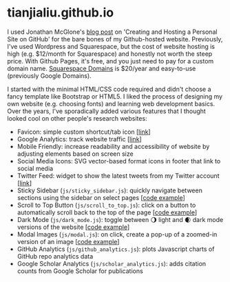 # tianjialiu.github.io

I used Jonathan McGlone's [blog post](http://jmcglone.com/guides/github-pages/) on 'Creating and Hosting a Personal Site on GitHub' for the bare bones of my Github-hosted website. Previously, I've used Wordpress and Squarespace, but the cost of website hosting is high (e.g. $12/month for Squarespace) and honestly not worth the steep price. With Github Pages, it's free, and you just need to pay for a custom domain name. [Squarespace Domains](domains.squarespace.com) is $20/year and easy-to-use (previously Google Domains).

I started with the minimal HTML/CSS code required and didn't choose a fancy template like Bootstrap or HTML5. I liked the process of designing my own website (e.g. choosing fonts) and learning web development basics. Over the years, I've sporadically added various features that I thought looked cool on other people's research websites:

* Favicon: simple custom shortcut/tab icon [[link](https://favicon.io/favicon-generator/)]
* Google Analytics: track website traffic [[link](https://analytics.google.com)]
* Mobile Friendly: increase readability and accessibility of website by adjusting elements based on screen size
* Social Media Icons: SVG vector-based format icons in footer that link to social media
* Twitter Feed: widget to show the latest tweets from my Twitter account [[link](https://publish.twitter.com/)]
* Sticky Sidebar (`js/sticky_sidebar.js`): quickly navigate between sections using the sidebar on select pages [[code example](https://www.w3schools.com/howto/howto_css_fixed_sidebar.asp)]
* Scroll to Top Button (`js/scroll_to_top.js`): click on a button to automatically scroll back to the top of the page [[code example](https://www.w3schools.com/howto/howto_js_scroll_to_top.asp)]
* Dark Mode (`js/dark_mode.js`): toggle between 🌖 light and 🌒 dark mode versions of the website [[code example](https://www.w3schools.com/howto/howto_js_toggle_dark_mode.asp)]
* Modal Images (`js/modal.js`): on click, create a pop-up of a zoomed-in version of an image [[code example](https://www.w3schools.com/howto/howto_css_modal_images.asp)]
* GitHub Analytics (`js/github_analytics.js`): plots Javascript charts of GitHub repo analytics data
* Google Scholar Analytics (`js/scholar_analytics.js`): adds citation counts from Google Scholar for publications
